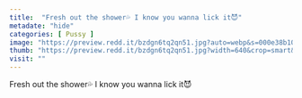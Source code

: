 ```yaml
---
title:  "Fresh out the shower💦 I know you wanna lick it😈"
metadate: "hide"
categories: [ Pussy ]
image: "https://preview.redd.it/bzdgn6tq2qn51.jpg?auto=webp&s=000e38b100ffa53646498c80025013134d9e6a41"
thumb: "https://preview.redd.it/bzdgn6tq2qn51.jpg?width=640&crop=smart&auto=webp&s=8b4f1a34b084699076c254a13befefd9d6da4d5f"
visit: ""
---
```

Fresh out the shower💦 I know you wanna lick it😈
